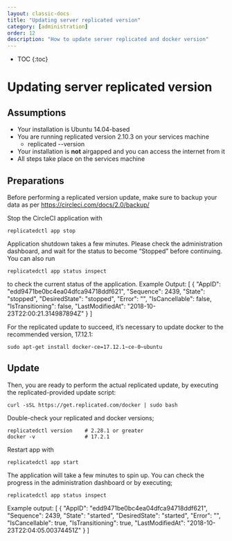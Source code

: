 ```yaml
---
layout: classic-docs
title: "Updating server replicated version"
category: [administration]
order: 12
description: "How to update server replicated and docker version"
---
```


* TOC
{:toc}


# Updating server replicated version

## Assumptions
- Your installation is Ubuntu 14.04-based
- You are running replicated version 2.10.3 on your services machine
  - replicated --version
- Your installation is **not** airgapped and you can access the internet from it
- All steps take place on the services machine
## Preparations

Before performing a replicated version update, make sure to backup your data as per https://circleci.com/docs/2.0/backup/

Stop the CircleCI application with

    replicatedctl app stop

Application shutdown takes a few minutes. Please check the administration dashboard, and wait for the status to become “Stopped” before continuing. You can also run

    replicatedctl app status inspect

to check the current status of the application.
Example Output:
[
    {
        "AppID": "edd9471be0bc4ea04dfca94718ddf621",
        "Sequence": 2439,
        "State": "stopped",
        "DesiredState": "stopped",
        "Error": "",
        "IsCancellable": false,
        "IsTransitioning": false,
        "LastModifiedAt": "2018-10-23T22:00:21.314987894Z"
    }
]

For the replicated update to succeed, it’s necessary to update docker to the recommended version, 17.12.1:

    sudo apt-get install docker-ce=17.12.1~ce-0~ubuntu


## Update

Then, you are ready to perform the actual replicated update, by executing the replicated-provided update script:

    curl -sSL https://get.replicated.com/docker | sudo bash

Double-check your replicated and docker versions;

    replicatedctl version    # 2.28.1 or greater
    docker -v                # 17.2.1

Restart app with

    replicatedctl app start

The application will take a few minutes to spin up. You can check the progress in the administration dashboard or by executing;

    replicatedctl app status inspect

Example output:
[
    {
        "AppID": "edd9471be0bc4ea04dfca94718ddf621",
        "Sequence": 2439,
        "State": "started",
        "DesiredState": "started",
        "Error": "",
        "IsCancellable": true,
        "IsTransitioning": true,
        "LastModifiedAt": "2018-10-23T22:04:05.00374451Z"
    }
]
